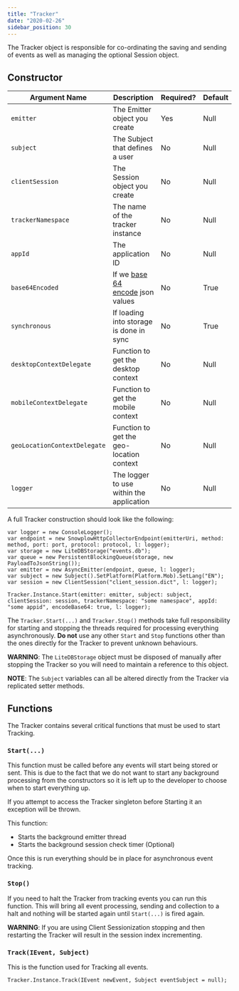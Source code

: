 ```yaml
---
title: "Tracker"
date: "2020-02-26"
sidebar_position: 30
---
```


The Tracker object is responsible for co-ordinating the saving and sending of events as well as managing the optional Session object.

## Constructor

| **Argument Name**            | **Description**                                                          | **Required?** | **Default** |
| ---------------------------- | ------------------------------------------------------------------------ | ------------- | ----------- |
| `emitter`                    | The Emitter object you create                                            | Yes           | Null        |
| `subject`                    | The Subject that defines a user                                          | No            | Null        |
| `clientSession`              | The Session object you create                                            | No            | Null        |
| `trackerNamespace`           | The name of the tracker instance                                         | No            | Null        |
| `appId`                      | The application ID                                                       | No            | Null        |
| `base64Encoded`              | If we [base 64 encode](https://en.wikipedia.org/wiki/Base64) json values | No            | True        |
| `synchronous`                | If loading into storage is done in sync                                  | No            | True        |
| `desktopContextDelegate`     | Function to get the desktop context                                      | No            | Null        |
| `mobileContextDelegate`      | Function to get the mobile context                                       | No            | Null        |
| `geoLocationContextDelegate` | Function to get the geo-location context                                 | No            | Null        |
| `logger`                     | The logger to use within the application                                 | No            | Null        |

A full Tracker construction should look like the following:

```
var logger = new ConsoleLogger();
var endpoint = new SnowplowHttpCollectorEndpoint(emitterUri, method: method, port: port, protocol: protocol, l: logger);
var storage = new LiteDBStorage("events.db");
var queue = new PersistentBlockingQueue(storage, new PayloadToJsonString());
var emitter = new AsyncEmitter(endpoint, queue, l: logger);
var subject = new Subject().SetPlatform(Platform.Mob).SetLang("EN");
var session = new ClientSession("client_session.dict", l: logger);

Tracker.Instance.Start(emitter: emitter, subject: subject, clientSession: session, trackerNamespace: "some namespace", appId: "some appid", encodeBase64: true, l: logger);
```

The `Tracker.Start(...)` and `Tracker.Stop()` methods take full responsibility for starting and stopping the threads required for processing everything asynchronously. **Do not** use any other `Start` and `Stop` functions other than the ones directly for the Tracker to prevent unknown behaviours.

**WARNING**: The `LiteDBStorage` object must be disposed of manually after stopping the Tracker so you will need to maintain a reference to this object.

**NOTE**: The `Subject` variables can all be altered directly from the Tracker via replicated setter methods.

## Functions

The Tracker contains several critical functions that must be used to start Tracking.

### `Start(...)`

This function must be called before any events will start being stored or sent. This is due to the fact that we do not want to start any background processing from the constructors so it is left up to the developer to choose when to start everything up.

If you attempt to access the Tracker singleton before Starting it an exception will be thrown.

This function:

- Starts the background emitter thread
- Starts the background session check timer (Optional)

Once this is run everything should be in place for asynchronous event tracking.

### `Stop()`

If you need to halt the Tracker from tracking events you can run this function. This will bring all event processing, sending and collection to a halt and nothing will be started again until `Start(...)` is fired again.

**WARNING**: If you are using Client Sessionization stopping and then restarting the Tracker will result in the session index incrementing.

### `Track(IEvent, Subject)`

This is the function used for Tracking all events.

```
Tracker.Instance.Track(IEvent newEvent, Subject eventSubject = null);
```
